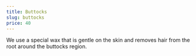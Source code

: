 ```yaml
---
title: Buttocks
slug: buttocks
price: 40
---
```


We use a special wax that is gentle on the skin and removes hair from the root around the buttocks region.
